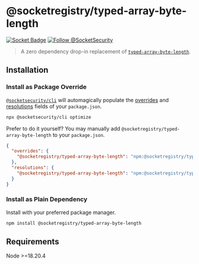 # @socketregistry/typed-array-byte-length

[![Socket Badge](https://socket.dev/api/badge/npm/package/@socketregistry/typed-array-byte-length)](https://socket.dev/npm/package/@socketregistry/typed-array-byte-length)
[![Follow @SocketSecurity](https://img.shields.io/twitter/follow/SocketSecurity?style=social)](https://twitter.com/SocketSecurity)

> A zero dependency drop-in replacement of
> [`typed-array-byte-length`](https://www.npmjs.com/package/typed-array-byte-length).

## Installation

### Install as Package Override

[`@socketsecurity/cli`](https://www.npmjs.com/package/@socketsecurity/cli) will
automagically populate the
[overrides](https://docs.npmjs.com/cli/v9/configuring-npm/package-json#overrides)
and [resolutions](https://yarnpkg.com/configuration/manifest#resolutions) fields
of your `package.json`.

```sh
npx @socketsecurity/cli optimize
```

Prefer to do it yourself? You may manually add
`@socketregistry/typed-array-byte-length` to your `package.json`.

```json
{
  "overrides": {
    "@socketregistry/typed-array-byte-length": "npm:@socketregistry/typed-array-byte-length@^1"
  },
  "resolutions": {
    "@socketregistry/typed-array-byte-length": "npm:@socketregistry/typed-array-byte-length@^1"
  }
}
```

### Install as Plain Dependency

Install with your preferred package manager.

```sh
npm install @socketregistry/typed-array-byte-length
```

## Requirements

Node &gt;=18.20.4
